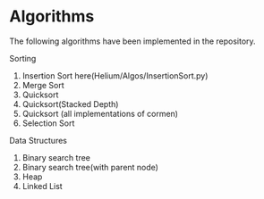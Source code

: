 # Algorithms
The following algorithms have been implemented in the repository.

Sorting
1. Insertion Sort here(Helium/Algos/InsertionSort.py)
2. Merge Sort
3. Quicksort
4. Quicksort(Stacked Depth)
5. Quicksort (all implementations of cormen)
6. Selection Sort


Data Structures
1. Binary search tree
2. Binary search tree(with parent node)
3. Heap
4. Linked List
